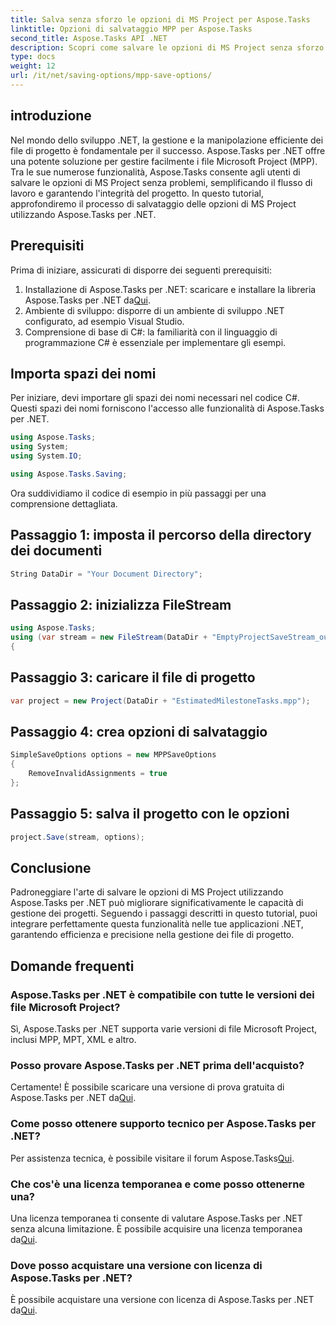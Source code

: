 ```yaml
---
title: Salva senza sforzo le opzioni di MS Project per Aspose.Tasks
linktitle: Opzioni di salvataggio MPP per Aspose.Tasks
second_title: Aspose.Tasks API .NET
description: Scopri come salvare le opzioni di MS Project senza sforzo con Aspose.Tasks per .NET. Aumenta l'efficienza della gestione dei tuoi progetti.
type: docs
weight: 12
url: /it/net/saving-options/mpp-save-options/
---
```

## introduzione
Nel mondo dello sviluppo .NET, la gestione e la manipolazione efficiente dei file di progetto è fondamentale per il successo. Aspose.Tasks per .NET offre una potente soluzione per gestire facilmente i file Microsoft Project (MPP). Tra le sue numerose funzionalità, Aspose.Tasks consente agli utenti di salvare le opzioni di MS Project senza problemi, semplificando il flusso di lavoro e garantendo l'integrità del progetto. In questo tutorial, approfondiremo il processo di salvataggio delle opzioni di MS Project utilizzando Aspose.Tasks per .NET.
## Prerequisiti
Prima di iniziare, assicurati di disporre dei seguenti prerequisiti:
1.  Installazione di Aspose.Tasks per .NET: scaricare e installare la libreria Aspose.Tasks per .NET da[Qui](https://releases.aspose.com/tasks/net/).
2. Ambiente di sviluppo: disporre di un ambiente di sviluppo .NET configurato, ad esempio Visual Studio.
3. Comprensione di base di C#: la familiarità con il linguaggio di programmazione C# è essenziale per implementare gli esempi.

## Importa spazi dei nomi
Per iniziare, devi importare gli spazi dei nomi necessari nel codice C#. Questi spazi dei nomi forniscono l'accesso alle funzionalità di Aspose.Tasks per .NET.

```csharp
using Aspose.Tasks;
using System;
using System.IO;

using Aspose.Tasks.Saving;
```

Ora suddividiamo il codice di esempio in più passaggi per una comprensione dettagliata.
## Passaggio 1: imposta il percorso della directory dei documenti
```csharp
String DataDir = "Your Document Directory";
```
## Passaggio 2: inizializza FileStream
```csharp
using Aspose.Tasks;
using (var stream = new FileStream(DataDir + "EmptyProjectSaveStream_out.xml", FileMode.Create, FileAccess.Write))
{
```
## Passaggio 3: caricare il file di progetto
```csharp
var project = new Project(DataDir + "EstimatedMilestoneTasks.mpp");
```
## Passaggio 4: crea opzioni di salvataggio
```csharp
SimpleSaveOptions options = new MPPSaveOptions
{
	RemoveInvalidAssignments = true
};
```
## Passaggio 5: salva il progetto con le opzioni
```csharp
project.Save(stream, options);
```

## Conclusione
Padroneggiare l'arte di salvare le opzioni di MS Project utilizzando Aspose.Tasks per .NET può migliorare significativamente le capacità di gestione dei progetti. Seguendo i passaggi descritti in questo tutorial, puoi integrare perfettamente questa funzionalità nelle tue applicazioni .NET, garantendo efficienza e precisione nella gestione dei file di progetto.

## Domande frequenti
### Aspose.Tasks per .NET è compatibile con tutte le versioni dei file Microsoft Project?
Sì, Aspose.Tasks per .NET supporta varie versioni di file Microsoft Project, inclusi MPP, MPT, XML e altro.
### Posso provare Aspose.Tasks per .NET prima dell'acquisto?
 Certamente! È possibile scaricare una versione di prova gratuita di Aspose.Tasks per .NET da[Qui](https://releases.aspose.com/).
### Come posso ottenere supporto tecnico per Aspose.Tasks per .NET?
Per assistenza tecnica, è possibile visitare il forum Aspose.Tasks[Qui](https://forum.aspose.com/c/tasks/15).
### Che cos'è una licenza temporanea e come posso ottenerne una?
 Una licenza temporanea ti consente di valutare Aspose.Tasks per .NET senza alcuna limitazione. È possibile acquisire una licenza temporanea da[Qui](https://purchase.aspose.com/temporary-license/).
### Dove posso acquistare una versione con licenza di Aspose.Tasks per .NET?
 È possibile acquistare una versione con licenza di Aspose.Tasks per .NET da[Qui](https://purchase.aspose.com/buy).